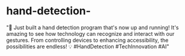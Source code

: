 # hand-detection-
"🤖 Just built a hand detection program that's now up and running! 
It's amazing to see how technology can recognize and interact with our gestures. 
From controlling devices to enhancing accessibility, the possibilities are endless! 💡 #HandDetection #TechInnovation #AI"
